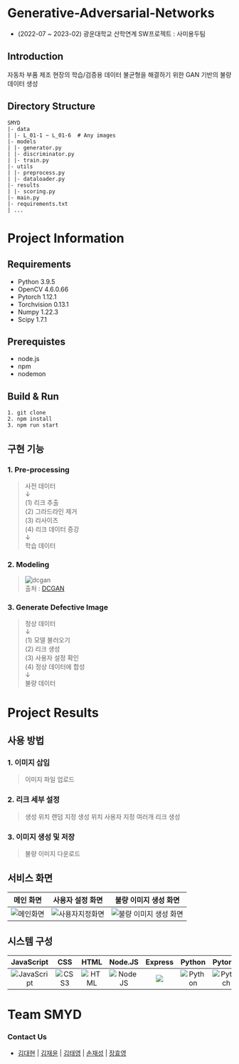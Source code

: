 # Generative-Adversarial-Networks
* (2022-07 ~ 2023-02) 광운대학교 산학연계 SW프로젝트 : 사미용두팀

## Introduction
자동차 부품 제조 현장의 학습/검증용 데이터 불균형을 해결하기 위한 GAN 기반의 불량 데이터 생성

## Directory Structure
```
SMYD
|- data
| |- L_01-1 ~ L_01-6  # Any images
|- models
| |- generator.py
| |- discriminator.py
| |- train.py
|- utils
| |- preprocess.py
| |- dataloader.py
|- results
| |- scoring.py
|- main.py
|- requirements.txt
| ...

```
# Project Information
## Requirements
* Python 3.9.5
* OpenCV 4.6.0.66
* Pytorch 1.12.1
* Torchvision 0.13.1
* Numpy 1.22.3
* Scipy 1.7.1

## Prerequistes
* node.js
* npm
* nodemon

## Build & Run
```
1. git clone
2. npm install 
3. npm run start
```
##  구현 기능  
### 1. Pre-processing  
> 사전 데이터  
>   ↓  
> (1) 리크 추출  
> (2) 그라드라인 제거  
> (3) 리사이즈  
> (4) 리크 데이터 증강  
>  ↓  
> 학습 데이터  

### 2. Modeling
> ![dcgan](https://user-images.githubusercontent.com/88760905/221587571-b73fd2b8-d170-4f2b-b5d0-a80e6b761645.png)  
> 출처 : [DCGAN](https://arxiv.org/pdf/1511.06434.pdf)

### 3. Generate Defective Image  
> 정상 데이터  
>   ↓  
> (1) 모델 불러오기  
> (2) 리크 생성  
> (3) 사용자 설정 확인  
> (4) 정상 데이터에 합성  
>  ↓  
> 불량 데이터 

# Project Results
## 사용 방법  
### 1. 이미지 삽입
> 이미지 파일 업로드

### 2. 리크 세부 설정
> 생성 위치 랜덤 지정
> 생성 위치 사용자 지정
> 여러개 리크 생성

### 3. 이미지 생성 및 저장
> 불량 이미지 다운로드  
 
## 서비스 화면
|  메인 화면   |  사용자 설정 화면  |  불량 이미지 생성 화면  |
| :--------: | :------------: | :----------------: |
| ![메인화면](https://user-images.githubusercontent.com/49435654/214221161-7d22fda2-fc1e-437f-8203-15548903a60d.png) | ![사용자지정화면](https://user-images.githubusercontent.com/49435654/214539567-062acd1a-b716-4b74-b032-76c2cd566987.png) | ![불량 이미지 생성 화면](https://user-images.githubusercontent.com/88760905/221583943-5a6a41db-6668-4aaf-a399-174f43a7dfc7.png) |

## 시스템 구성
| JavaScript |    CSS    |    HTML    |   Node.JS  |   Express  |  Python  |  Pytorch  |
| :--------: | :-------: | :--------: | :--------: | :--------: | :------: |  :------: |
| ![JavaScript](https://img.shields.io/badge/JavaScript-F7DF1E.svg?&style=flat&logo=JavaScript&logoColor=black) | ![CSS3](https://img.shields.io/badge/CSS3-1572B6.svg?&style=flat&logo=CSS&logoColor=white) | ![HTML](https://img.shields.io/badge/HTML5-E34F26.svg?&style=flat&logo=HTML&logoColor=white) | ![NodeJS](https://img.shields.io/badge/node.js-339933?style=flat&logo=NODE.JS&logoColor=white) | <img src="https://img.shields.io/badge/express-000000?style=flat&logo=EXPRESS&logoColor=white"> | ![Python](https://img.shields.io/badge/Python-3776AB.svg?&style=flat&logo=Python&logoColor=white) | ![Pytorch](https://img.shields.io/badge/Pytorch-EE4C2C?&style=flat&logo=Pytorch&logoColor=white) |

# Team SMYD
### Contact Us
* [김대현](https://github.com/DevDae) | [김재윤](https://github.com/kimjaeyoonn) | [김태영](https://github.com/kty4119) | [손재성](https://github.com/noseaj) | [장효영](https://github.com/HyoYoung22)
